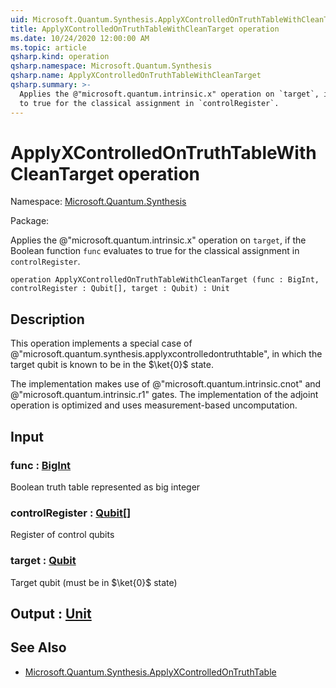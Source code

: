 ```yaml
---
uid: Microsoft.Quantum.Synthesis.ApplyXControlledOnTruthTableWithCleanTarget
title: ApplyXControlledOnTruthTableWithCleanTarget operation
ms.date: 10/24/2020 12:00:00 AM
ms.topic: article
qsharp.kind: operation
qsharp.namespace: Microsoft.Quantum.Synthesis
qsharp.name: ApplyXControlledOnTruthTableWithCleanTarget
qsharp.summary: >-
  Applies the @"microsoft.quantum.intrinsic.x" operation on `target`, if the Boolean function `func` evaluates
  to true for the classical assignment in `controlRegister`.
---
```


# ApplyXControlledOnTruthTableWithCleanTarget operation

Namespace: [Microsoft.Quantum.Synthesis](xref:Microsoft.Quantum.Synthesis)

Package: [](https://nuget.org/packages/)


Applies the @"microsoft.quantum.intrinsic.x" operation on `target`, if the Boolean function `func` evaluatesto true for the classical assignment in `controlRegister`.

```qsharp
operation ApplyXControlledOnTruthTableWithCleanTarget (func : BigInt, controlRegister : Qubit[], target : Qubit) : Unit
```


## Description

This operation implements a special case of @"microsoft.quantum.synthesis.applyxcontrolledontruthtable",in which the target qubit is known to be in the $\ket{0}$ state.The implementation makes use of @"microsoft.quantum.intrinsic.cnot"and @"microsoft.quantum.intrinsic.r1" gates.  The implementation of theadjoint operation is optimized and uses measurement-based uncomputation.

## Input

### func : [BigInt](xref:microsoft.quantum.lang-ref.bigint)

Boolean truth table represented as big integer


### controlRegister : [Qubit](xref:microsoft.quantum.lang-ref.qubit)[]

Register of control qubits


### target : [Qubit](xref:microsoft.quantum.lang-ref.qubit)

Target qubit (must be in $\ket{0}$ state)



## Output : [Unit](xref:microsoft.quantum.lang-ref.unit)



## See Also

- [Microsoft.Quantum.Synthesis.ApplyXControlledOnTruthTable](xref:Microsoft.Quantum.Synthesis.ApplyXControlledOnTruthTable)
